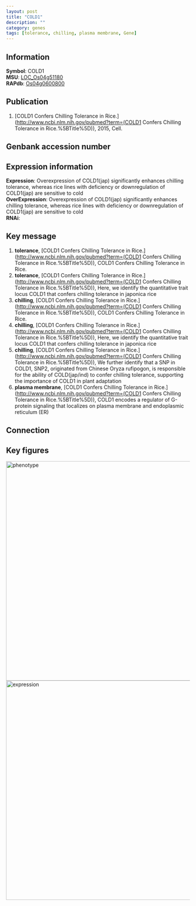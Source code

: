 ```yaml
---
layout: post
title: "COLD1"
description: ""
category: genes
tags: [tolerance, chilling, plasma membrane, Gene]
---
```


## Information
__Symbol__: COLD1  
__MSU__: [LOC_Os04g51180](http://rice.plantbiology.msu.edu/cgi-bin/ORF_infopage.cgi?orf=LOC_Os04g51180)  
__RAPdb__: [Os04g0600800](http://rapdb.dna.affrc.go.jp/viewer/gbrowse_details/irgsp1?name=Os04g0600800)  

## Publication
1. [COLD1 Confers Chilling Tolerance in Rice.](http://www.ncbi.nlm.nih.gov/pubmed?term=(COLD1 Confers Chilling Tolerance in Rice.%5BTitle%5D)), 2015, Cell.

## Genbank accession number

## Expression information
__Expression__: Overexpression of COLD1(jap) significantly enhances chilling tolerance, whereas rice lines with deficiency or downregulation of COLD1(jap) are sensitive to cold  
__OverExpression__: Overexpression of COLD1(jap) significantly enhances chilling tolerance, whereas rice lines with deficiency or downregulation of COLD1(jap) are sensitive to cold  
__RNAi__:  

## Key message
1. __tolerance__, [COLD1 Confers Chilling Tolerance in Rice.](http://www.ncbi.nlm.nih.gov/pubmed?term=(COLD1 Confers Chilling Tolerance in Rice.%5BTitle%5D)), COLD1 Confers Chilling Tolerance in Rice.
2. __tolerance__, [COLD1 Confers Chilling Tolerance in Rice.](http://www.ncbi.nlm.nih.gov/pubmed?term=(COLD1 Confers Chilling Tolerance in Rice.%5BTitle%5D)),  Here, we identify the quantitative trait locus COLD1 that confers chilling tolerance in japonica rice
3. __chilling__, [COLD1 Confers Chilling Tolerance in Rice.](http://www.ncbi.nlm.nih.gov/pubmed?term=(COLD1 Confers Chilling Tolerance in Rice.%5BTitle%5D)), COLD1 Confers Chilling Tolerance in Rice.
4. __chilling__, [COLD1 Confers Chilling Tolerance in Rice.](http://www.ncbi.nlm.nih.gov/pubmed?term=(COLD1 Confers Chilling Tolerance in Rice.%5BTitle%5D)),  Here, we identify the quantitative trait locus COLD1 that confers chilling tolerance in japonica rice
5. __chilling__, [COLD1 Confers Chilling Tolerance in Rice.](http://www.ncbi.nlm.nih.gov/pubmed?term=(COLD1 Confers Chilling Tolerance in Rice.%5BTitle%5D)),  We further identify that a SNP in COLD1, SNP2, originated from Chinese Oryza rufipogon, is responsible for the ability of COLD(jap/ind) to confer chilling tolerance, supporting the importance of COLD1 in plant adaptation
6. __plasma membrane__, [COLD1 Confers Chilling Tolerance in Rice.](http://www.ncbi.nlm.nih.gov/pubmed?term=(COLD1 Confers Chilling Tolerance in Rice.%5BTitle%5D)),  COLD1 encodes a regulator of G-protein signaling that localizes on plasma membrane and endoplasmic reticulum (ER)

## Connection

## Key figures
<img src="http://ricencode.github.io/images/COLD1.pheno.png" alt="phenotype"  style="width: 600px;"/>

<img src="http://ricencode.github.io/images/COLD1.exp.png" alt="expression"  style="width: 600px;"/>



